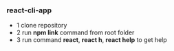 ### react-cli-app

  * 1 clone repository
  * 2 run **npm link** command from root folder
  * 3 run command **react**, **react h**, **react help** to get help 
